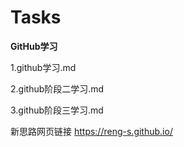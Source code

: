 # Tasks  
**GitHub学习**  
  
1.github学习.md  

2.github阶段二学习.md  

3.github阶段三学习.md  

新思路网页链接
  https://reng-s.github.io/


